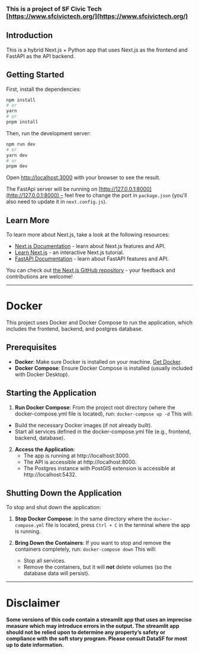 ### This is a project of SF Civic Tech [https://www.sfcivictech.org/](https://www.sfcivictech.org/)

## Introduction

This is a hybrid Next.js + Python app that uses Next.js as the frontend and FastAPI as the API backend.

## Getting Started

First, install the dependencies:

```bash
npm install
# or
yarn
# or
pnpm install
```

Then, run the development server:

```bash
npm run dev
# or
yarn dev
# or
pnpm dev
```

Open [http://localhost:3000](http://localhost:3000) with your browser to see the result.

The FastApi server will be running on [http://127.0.0.1:8000](http://127.0.0.1:8000) – feel free to change the port in `package.json` (you'll also need to update it in `next.config.js`).

## Learn More

To learn more about Next.js, take a look at the following resources:

- [Next.js Documentation](https://nextjs.org/docs) - learn about Next.js features and API.
- [Learn Next.js](https://nextjs.org/learn) - an interactive Next.js tutorial.
- [FastAPI Documentation](https://fastapi.tiangolo.com/) - learn about FastAPI features and API.

You can check out [the Next.js GitHub repository](https://github.com/vercel/next.js/) - your feedback and contributions are welcome!

***
# Docker
This project uses Docker and Docker Compose to run the application, which includes the frontend, backend, and postgres database.

## Prerequisites

- **Docker**: Make sure Docker is installed on your machine. [Get Docker](https://docs.docker.com/get-docker/).
- **Docker Compose**: Ensure Docker Compose is installed (usually included with Docker Desktop). 

## Starting the Application

1. **Run Docker Compose**: From the project root directory (where the docker-compose.yml file is located), run:
   ```docker-compose up -d```
This will:
- Build the necessary Docker images (if not already built).
- Start all services defined in the docker-compose.yml file (e.g., frontend, backend, database).

2.  **Access the Application**:
    - The app is running at http://localhost:3000.
    - The API is accessible at http://localhost:8000.
    - The Postgres instance with PostGIS extension is accessible at http://localhost:5432.

## Shutting Down the Application
To stop and shut down the application:

1.  **Stop Docker Compose**: In the same directory where the `docker-compose.yml` file is located, press `Ctrl + C` in the terminal where the app is running.

2.  **Bring Down the Containers**: If you want to stop and remove the containers completely, run:
    ```docker-compose down```
    This will:
    -   Stop all services.
    -   Remove the containers, but it will **not** delete volumes (so the database data will persist).

***
# Disclaimer
#### Some versions of this code contain a streamlit app that uses an imprecise measure which may introduce errors in the output. The streamlit app should not be relied upon to determine any property’s safety or compliance with the soft story program. Please consult DataSF for most up to date information.